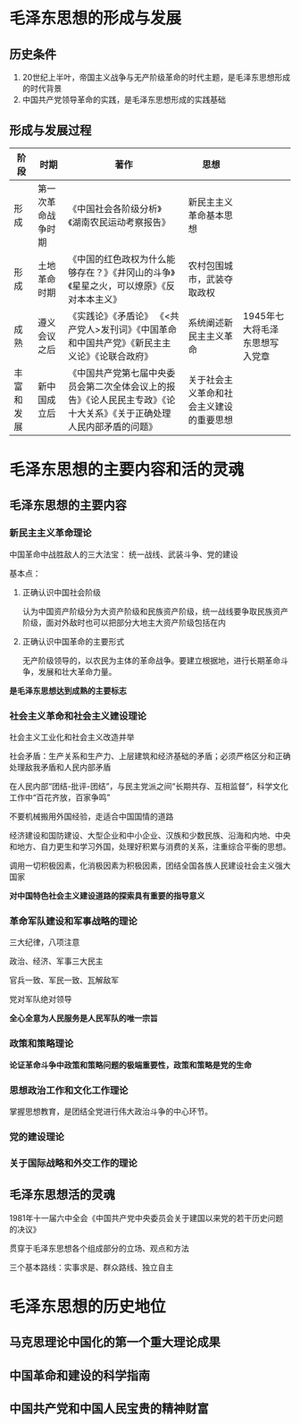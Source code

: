 # 毛泽东思想的形成与发展

## 历史条件

1. 20世纪上半叶，帝国主义战争与无产阶级革命的时代主题，是毛泽东思想形成的时代背景
2. 中国共产党领导革命的实践，是毛泽东思想形成的实践基础

## 形成与发展过程
|阶段|时期|著作|思想||
|------|------------------|---------------------------------------------|----------------|----|
| 形成 | 第一次革命战争时期 | 《中国社会各阶级分析》《湖南农民运动考察报告》|新民主主义革命基本思想|
| 形成 | 土地革命时期 | 《中国的红色政权为什么能够存在？》《井冈山的斗争》《星星之火，可以燎原》《反对本本主义》 | 农村包围城市，武装夺取政权 |
| 成熟 | 遵义会议之后 | 《实践论》《矛盾论》 《<共产党人>发刊词》《中国革命和中国共产党》《新民主主义论》《论联合政府》 | 系统阐述新民主主义革命 | 1945年七大将毛泽东思想写入党章 |
| 丰富和发展 | 新中国成立后 | 《中国共产党第七届中央委员会第二次全体会议上的报告》《论人民民主专政》《论十大关系》《关于正确处理人民内部矛盾的问题》 | 关于社会主义革命和社会主义建设的重要思想 |

# 毛泽东思想的主要内容和活的灵魂

## 毛泽东思想的主要内容

### 新民主主义革命理论

中国革命中战胜敌人的三大法宝： 统一战线、武装斗争、党的建设

基本点：
1. 正确认识中国社会阶级
    
    认为中国资产阶级分为大资产阶级和民族资产阶级，统一战线要争取民族资产阶级，面对外敌时也可以把部分大地主大资产阶级包括在内
2. 正确认识中国革命的主要形式

    无产阶级领导的，以农民为主体的革命战争。要建立根据地，进行长期革命斗争，发展和壮大革命力量。

**是毛泽东思想达到成熟的主要标志**

### 社会主义革命和社会主义建设理论

社会主义工业化和社会主义改造并举

社会矛盾：生产关系和生产力、上层建筑和经济基础的矛盾；必须严格区分和正确处理敌我矛盾和人民内部矛盾

在人民内部“团结-批评-团结”，与民主党派之间“长期共存、互相监督”，科学文化工作中“百花齐放，百家争鸣”

不要机械搬用外国经验，走适合中国国情的道路

经济建设和国防建设、大型企业和中小企业、汉族和少数民族、沿海和内地、中央和地方、自力更生和学习外国，处理好积累与消费的关系，注重综合平衡的思想。

调用一切积极因素，化消极因素为积极因素，团结全国各族人民建设社会主义强大国家

**对中国特色社会主义建设道路的探索具有重要的指导意义**

### 革命军队建设和军事战略的理论

三大纪律，八项注意

政治、经济、军事三大民主

官兵一致、军民一致、瓦解敌军

党对军队绝对领导

**全心全意为人民服务是人民军队的唯一宗旨**

### 政策和策略理论

**论证革命斗争中政策和策略问题的极端重要性，政策和策略是党的生命**

### 思想政治工作和文化工作理论

掌握思想教育，是团结全党进行伟大政治斗争的中心环节。

### 党的建设理论

### 关于国际战略和外交工作的理论

## 毛泽东思想活的灵魂

1981年十一届六中全会《中国共产党中央委员会关于建国以来党的若干历史问题的决议》

贯穿于毛泽东思想各个组成部分的立场、观点和方法

三个基本路线：实事求是、群众路线、独立自主

# 毛泽东思想的历史地位

## 马克思理论中国化的第一个重大理论成果

## 中国革命和建设的科学指南

## 中国共产党和中国人民宝贵的精神财富

